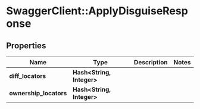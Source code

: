 # SwaggerClient::ApplyDisguiseResponse

## Properties
Name | Type | Description | Notes
------------ | ------------- | ------------- | -------------
**diff_locators** | **Hash&lt;String, Integer&gt;** |  | 
**ownership_locators** | **Hash&lt;String, Integer&gt;** |  | 

